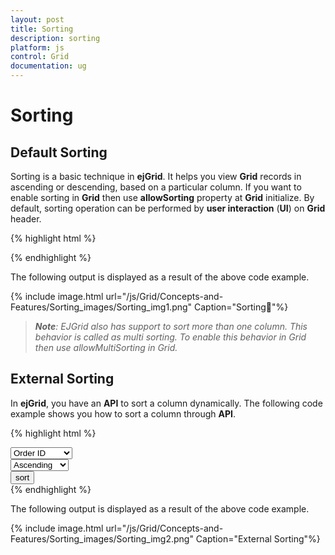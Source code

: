 ```yaml
---
layout: post
title: Sorting
description: sorting
platform: js
control: Grid
documentation: ug
---
```


# Sorting

## Default Sorting

Sorting is a basic technique in **ejGrid**. It helps you view **Grid** records in ascending or descending, based on a particular column. If you want to enable sorting in **Grid** then use **allowSorting** property at **Grid** initialize. By default, sorting operation can be performed by **user interaction** (**UI**) on **Grid** header.

{% highlight html %}

<div id="Grid"></div>
<script type="text/javascript">
  $(function () {// Document is ready.
      $("#Grid").ejGrid({
          dataSource: window.gridData,
          allowSorting: true,
          allowPaging: true,
      });
  });
</script>


{% endhighlight %}



The following output is displayed as a result of the above code example.

{% include image.html url="/js/Grid/Concepts-and-Features/Sorting_images/Sorting_img1.png" Caption="Sorting"%}

> _**Note**: EJGrid also has support to sort more than one column. This behavior is called as multi sorting. To enable this behavior in Grid then use allowMultiSorting in Grid._

## External Sorting

In **ejGrid**, you have an **API** to sort a column dynamically. The following code example shows you how to sort a column through **API**. 

{% highlight html %}


<select id="columns">
  <option value="OrderID">Order ID</option>
  <option value="CustomerID">Customer ID</option>
  <option value="EmployeeID">Employee ID</option>
  <option value="ShipCity">Ship City</option>
</select>
<br />
<select id="direction">
  <option>Ascending</option>
  <option>Descending</option>
</select>
<br />
<input type="button" value="sort" id="sort" />
<br />
<div id="Grid"></div>
<script type="text/javascript">
  $(function () {// Document is ready.
      $("#Grid").ejGrid({
          dataSource: window.gridData,
          allowSorting: true,
          allowMultiSorting: true,
          allowPaging: true,
      });
      $("#columns,#direction").ejDropDownList();
      $("#sort").ejButton({
          click: function (args) {
              $("#Grid").ejGrid("sortColumn", $("#columns").ejDropDownList("getSelectedValue"), ej.sortOrder[$("#direction").ejDropDownList("getSelectedValue")]);
          }
      });
  });
</script>
{% endhighlight %}



The following output is displayed as a result of the above code example.

{% include image.html url="/js/Grid/Concepts-and-Features/Sorting_images/Sorting_img2.png" Caption="External Sorting"%}

